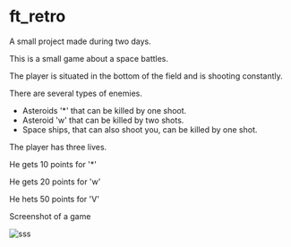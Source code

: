 # ft_retro

A small project made during two days.

This is a small game about a space battles.

The player is situated in the bottom of the field and is shooting constantly.

There are several types of enemies.
* Asteroids '*' that can be killed by one shoot.
* Asteroid 'w' that can be killed by two shots.
* Space ships, that can also shoot you, can be killed by one shot.

The player has three lives.

He gets 10 points for '*'

He gets 20 points for 'w'

He hets 50 points for 'V'

Screenshot of a game

![sss](https://user-images.githubusercontent.com/28359156/32889358-4c438dba-cad3-11e7-8996-1df868ccd034.png)
